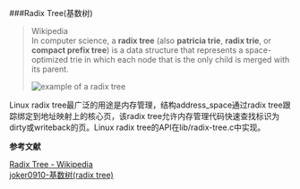 ###Radix Tree(基数树)

> Wikipedia  
> In computer science, a **radix tree** (also **patricia trie**, **radix trie**, or **compact prefix tree**) is a data structure that represents a space-optimized trie in which each node that is the only child is merged with its parent.
> 
> ![example of a radix tree](https://upload.wikimedia.org/wikipedia/commons/a/ae/Patricia_trie.svg)

Linux radix tree最广泛的用途是内存管理，结构address_space通过radix tree跟踪绑定到地址映射上的核心页，该radix tree允许内存管理代码快速查找标识为dirty或writeback的页。Linux radix tree的API在lib/radix-tree.c中实现。  



**参考文献**  

[Radix Tree - Wikipedia](https://en.wikipedia.org/wiki/Radix_tree)  
[joker0910-基数树(radix tree)](http://blog.csdn.net/joker0910/article/details/8250085)
